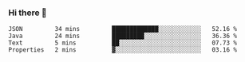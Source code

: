 ### Hi there 👋


<!--START_SECTION:waka-->
```text
JSON         34 mins         █████████████░░░░░░░░░░░░   52.16 % 
Java         24 mins         █████████░░░░░░░░░░░░░░░░   36.36 % 
Text         5 mins          ██░░░░░░░░░░░░░░░░░░░░░░░   07.73 % 
Properties   2 mins          ▓░░░░░░░░░░░░░░░░░░░░░░░░   03.16 % 
```
<!--END_SECTION:waka-->

<!--
**ssrahul96/ssrahul96** is a ✨ _special_ ✨ repository because its `README.md` (this file) appears on your GitHub profile.

Here are some ideas to get you started:

- 🔭 I’m currently working on ...
- 🌱 I’m currently learning ...
- 👯 I’m looking to collaborate on ...
- 🤔 I’m looking for help with ...
- 💬 Ask me about ...
- 📫 How to reach me: ...
- 😄 Pronouns: ...
- ⚡ Fun fact: ...
-->
